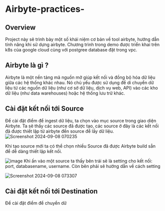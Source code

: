 # Airbyte-practices-
## Overview
Project này sẽ trình bày một số khái niệm cơ bản về tool airbyte, hướng dẫn tính năng khi sử dựng airbyte. Chương trình trong demo được triển khai trên k8s của google cloud cùng với postgree database đặt trong vpc. 
## Airbyte là gì ?
Airbyte là một nền tảng mã nguồn mở giúp kết nối và đồng bộ hóa dữ liệu giữa các hệ thống khác nhau. Nó chủ yếu được sử dụng để di chuyển dữ liệu từ các nguồn dữ liệu (như cơ sở dữ liệu, dịch vụ web, API) vào các kho dữ liệu (như data warehouses) hoặc hệ thống lưu trữ khác.

## Cài đặt kết nối tới Source 
Để cài đặt điểm để ingest dữ liệu, ta chọn vào mục source trong giao diện Airbyte. Ta sẽ thấy các source đã được tạo, các source ở đây là các kết nối đã được thiết lập từ airbyte đến source để lấy dữ liệu. 
![Screenshot 2024-09-08 070235](https://github.com/user-attachments/assets/356c87d0-c8c2-40cb-a814-5e5135582c87)

Khi tạo source mới ta có thể chọn nhiều Source đã được Airbyte build sẵn để dễ dàng thiết lập kết nối. 

![image](https://github.com/user-attachments/assets/04c8eed2-87ba-44d1-8ba9-01f945ec156d)
Khi ấn vào một source ta thấy bên trái sẽ là setting cho kết nối: port, databasename, username. Còn bên phải sẽ hướng dẫn về cách setting

![Screenshot 2024-09-08 073307](https://github.com/user-attachments/assets/335b3442-b352-4c84-a26d-1e03a0266103)

## Cài đặt kết nối tới Destination
Để cài đặt điểm để chuyển dữ

